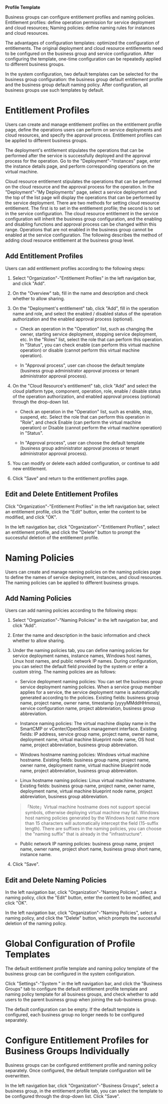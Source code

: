 


**Profile Template**

Business groups can configure entitlement profiles and naming policies. Entitlement profiles: define operation permission for service deployment and cloud resources; Naming policies: define naming rules for instances and cloud resources.

The advantages of configuration templates: optimized the configuration of entitlements. The original deployment and cloud resource entitlements need to be configured on the business group and service configuration. After configuring the template, one-time configuration can be repeatedly applied to different business groups.

In the system configuration, two default templates can be selected for the business group configuration: the business group default entitlement profile and the business group default naming policy. After configuration, all business groups use such templates by default.

# Entitlement Profiles

Users can create and manage entitlement profiles on the entitlement profile page, define the operations users can perform on service deployments and cloud resources, and specify the approval process. Entitlement profiles can be applied to different business groups.

The deployment's entitlement stipulates the operations that can be performed after the service is successfully deployed and the approval process for the operation. Go to the "Deployment"-"Instances" page, enter the instance details page, and perform corresponding operations on the virtual machine.

Cloud resource entitlement stipulates the operations that can be performed on the cloud resource and the approval process for the operation. In the "Deployment"-"My Deployments" page, select a service deployment and the top of the list page will display the operations that can be performed by the service deployment. There are two methods for setting cloud resource entitlement. The first is to set in the entitlement profile; the second is to set in the service configuration. The cloud resource entitlement in the service configuration will inherit the business group configuration, and the enabling and disabling functions and approval process can be changed within this range. Operations that are not enabled in the business group cannot be enabled at the service configuration. The following describes the method of adding cloud resource entitlement at the business group level.

## Add Entitlement Profiles

Users can add entitlement profiles according to the following steps:

1.  Select "Organization"-"Entitlement Profiles" in the left navigation bar, and click "Add".

2.  On the "Overview" tab, fill in the name and description and check whether to allow sharing.

3.  On the "Deployment's entitlement" tab, click "Add", fill in the operation name and role, and select the enabled / disabled status of the operation authorization and the enabled approval process (optional).
    
    + Check an operation in the "Operation" list, such as changing the owner, starting service deployment, stopping service deployment, etc. In the "Roles" list, select the role that can perform this operation. In "Status", you can check enable (can perform this virtual machine operation) or disable (cannot perform this virtual machine operation).

    + In "Approval process", user can choose the default template (business group administrator approval process or tenant administrator approval process).

4.  On the "Cloud Resource's entitlement" tab, click "Add" and select the cloud platform type, component, operation, role, enable / disable status of the operation authorization, and enabled approval process (optional) through the drop-down list.

    + Check an operation in the "Operation" list, such as enable, stop, suspend, etc. Select the role that can perform this operation in "Role", and check Enable (can perform the virtual machine operation) or Disable (cannot perform the virtual machine operation) in "Status".

    + In "Approval process", user can choose the default template (business group administrator approval process or tenant administrator approval process).


5.  You can modify or delete each added configuration, or continue to add new entitlement.

6.  Click "Save" and return to the entitlement profiles page.


## Edit and Delete Entitlement Profiles

Click "Organization"-"Entitlement Profiles" in the left navigation bar, select an entitlement profile, click the "Edit" button, enter the content to be modified, and click "OK".

In the left navigation bar, click "Organization"-"Entitlement Profiles", select an entitlement profile, and click the "Delete" button to prompt the successful deletion of the entitlement profile.


# Naming Policies

Users can create and manage naming policies on the naming policies page to define the names of service deployment, instances, and cloud resources. The naming policies can be applied to different business groups.

##  Add Naming Policies

Users can add naming policies according to the following steps:

1.  Select "Organization"-"Naming Policies" in the left navigation bar, and click "Add".

2.  Enter the name and description in the basic information and check whether to allow sharing.

3.  Under the naming policies tab, you can define naming policies for service deployment names, instance names, Windows host names, Linux host names, and public network IP names. During configuration, you can select the default field provided by the system or enter a custom string. The naming policies are as follows:

    + Service deployment naming policies: You can set the business group service deployment naming policies. When a service group member applies for a service, the service deployment name is automatically generated according to the policies. Existing fields: business group name, project name, owner name, timestamp (yyyyMMddHHmmss), service configuration name, project abbreviation, business group abbreviation.

    + Instance naming policies: The virtual machine display name in the SmartCMP or vCenter/OpenStack management interface. Existing fields: IP address, service group name, project name, owner name, deployment name, virtual machine blueprint node name, OS host name, project abbreviation, business group abbreviation.

    + Windows hostname naming policies: Windows virtual machine hostname. Existing fields: business group name, project name, owner name, deployment name, virtual machine blueprint node name, project abbreviation, business group abbreviation.

    + Linux hostname naming policies: Linux virtual machine hostname. Existing fields: business group name, project name, owner name, deployment name, virtual machine blueprint node name, project abbreviation, business group abbreviation.

    >「Note」Virtual machine hostname does not support special symbols, otherwise deploying virtual machine may fail. Windows host naming policies generated by the Windows host name more than 15 characters will automatically intercept the field (15-suffix length). There are suffixes in the naming policies, you can choose the "naming suffix" that is already in the "infrastructure".

    + Public network IP naming policies: business group name, project name, owner name, project short name, business group short name, instance name.

4.  Click "Save".

## Edit and Delete Naming Policies

In the left navigation bar, click "Organization"-"Naming Policies", select a naming policy, click the "Edit" button, enter the content to be modified, and click "OK".

In the left navigation bar, click "Organization"-"Naming Policies", select a naming policy, and click the "Delete" button, which prompts the successful deletion of the naming policy.


# Global Configuration of Profile Templates

The default entitlement profile template and naming policy template of the business group can be configured in the system configuration.

Click "Settings"-"System " in the left navigation bar, and click the "Business Groups" tab to configure the default entitlement profile template and naming policy template for all business groups, and check whether to add users to the parent business group when joining the sub-business group.

The default configuration can be empty. If the default template is configured, each business group no longer needs to be configured separately.



# Configure Entitlement Profiles for Business Groups Individually

Business groups can be configured entitlement profile and naming policy separately. Once configured, the default template configuration will be overwritten.

In the left navigation bar, click "Organization"-"Business Groups", select a business group, in the entitlement profile tab, you can select the template to be configured through the drop-down list. Click "Save".
